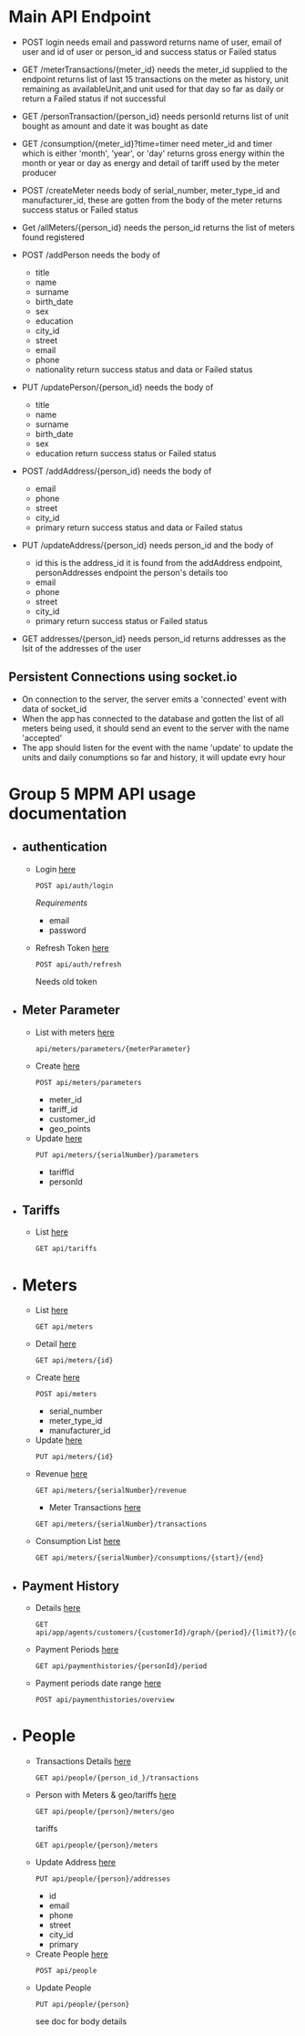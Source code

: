 
# Main API Endpoint
- POST login
needs email and password
returns name of user, email of user and id of user or person_id and success status or Failed status

- GET /meterTransactions/{meter_id}
needs the meter_id supplied to the endpoint
returns list of last 15 transactions on the meter as history, unit remaining as availableUnit,and unit used for that day so far as daily or return a Failed status if not successful

- GET /personTransaction/{person_id}
needs personId
returns list of unit bought as amount and date it was bought as date

- GET /consumption/{meter_id}?time=timer
need meter_id and timer which is either 'month', 'year', or 'day'
returns gross energy within the month or year or day as energy and detail of tariff used by the meter producer

- POST /createMeter
needs body of serial_number, meter_type_id and manufacturer_id, these are gotten from the body of the meter
returns success status or Failed status

- Get /allMeters/{person_id}
needs the person_id
returns the list of meters found registered

- POST /addPerson
needs the body of 
    - title 
    - name
    - surname 
    - birth_date 
    - sex 
    - education
    - city_id 
    - street
    - email
    - phone 
    - nationality
return success status and data or Failed status

- PUT /updatePerson/{person_id}
needs the body of 
    - title 
    - name
    - surname 
    - birth_date 
    - sex 
    - education
return success status or Failed status

- POST /addAddress/{person_id}
needs the body of 
    - email
    - phone
    - street
    - city_id
    - primary
return success status and data or Failed status

- PUT /updateAddress/{person_id}
needs person_id and  the body of 
    - id this is the address_id it is found from the addAddress endpoint, personAddresses endpoint the person's details too
    - email
    - phone
    - street
    - city_id
    - primary
return success status or Failed status

- GET addresses/{person_id}
needs person_id
returns addresses as the lsit of the addresses of the user

## Persistent Connections using socket.io
- On connection to the server, the server emits a 'connected' event with data of socket_id
- When the app has connected to the database and gotten the list of all meters being used, it should send an event to the server with the name 'accepted'
- The app should listen for the event with the name 'update' to update the units and daily conumptions so far and history, it will update evry hour
# Group 5 MPM API usage documentation

- ## authentication
  - Login [here](http://demo.micropowermanager.com/docs/#jwt-authentication)
    ```
    POST api/auth/login
    ```
    _Requirements_
    - email
    - password

  - Refresh Token [here](http://demo.micropowermanager.com/docs/#refresh-token)
    ```
    POST api/auth/refresh
    ```
    Needs old token
- ## Meter Parameter
  - List with meters [here](http://demo.micropowermanager.com/docs/#list-with-meters)
    ```
    api/meters/parameters/{meterParameter}
    ```
  - Create [here](http://demo.micropowermanager.com/docs/#refresh-token)
    ```
    POST api/meters/parameters
    ```
    - meter_id 
    - tariff_id
    - customer_id
    - geo_points
  - Update [here](http://demo.micropowermanager.com/docs/#update)
    ```
    PUT api/meters/{serialNumber}/parameters
    ```
    - tariffId
    - personId
- ## Tariffs
  - List [here](http://demo.micropowermanager.com/docs/#list82)
    ```
    GET api/tariffs
    ```
- # Meters
  - List [here](http://demo.micropowermanager.com/docs/#list42)
    ```
    GET api/meters
    ```
  - Detail [here](http://demo.micropowermanager.com/docs/#detail43)
    ```
    GET api/meters/{id}
    ```
  - Create [here](http://demo.micropowermanager.com/docs/#create44)
    ```
    POST api/meters
    ```
    - serial_number 
    - meter_type_id
    - manufacturer_id 	
  - Update [here](http://demo.micropowermanager.com/docs/#update45)
    ```
    PUT api/meters/{id}
    ```
  - Revenue [here](http://demo.micropowermanager.com/docs/#revenue)
    ```
    GET api/meters/{serialNumber}/revenue
    ```
	- Meter Transactions [here](http://demo.micropowermanager.com/docs/?javascript#list-with-all-relation)
    ```
    GET api/meters/{serialNumber}/transactions
    ```
  - Consumption List [here](http://demo.micropowermanager.com/docs/?javascript#consumption-list)
    ```
    GET api/meters/{serialNumber}/consumptions/{start}/{end}
    ```
- ## Payment History
  - Details [here](http://demo.micropowermanager.com/docs/?javascript#detail58)
    ```
    GET api/app/agents/customers/{customerId}/graph/{period}/{limit?}/{order?}
    ```
  - Payment Periods [here](http://demo.micropowermanager.com/docs/?javascript#payment-periods)
    ```
    GET api/paymenthistories/{personId}/period
    ```
  - Payment periods date range [here](http://demo.micropowermanager.com/docs/?javascript#payments-list-with-date-range)
    ```
    POST api/paymenthistories/overview
    ```
- # People
  - Transactions Details [here](http://demo.micropowermanager.com/docs/?javascript#transactions)
    ```
    GET api/people/{person_id_}/transactions
    ```
  - Person with Meters & geo/tariffs [here](http://demo.micropowermanager.com/docs/?javascript#person-with-meters-geo)
    ```
    GET api/people/{person}/meters/geo
    ```
    tariffs
    ```
    GET api/people/{person}/meters
    ```
  - Update Address [here](http://demo.micropowermanager.com/docs/?javascript#update-address73)
    ```
    PUT api/people/{person}/addresses
    ```
    - id
    - email
    - phone
    - street
    - city_id
    - primary
  - Create People [here](http://demo.micropowermanager.com/docs/?javascript#create79)
    ```
    POST api/people
    ```
  - Update People
    ```
    PUT api/people/{person}
    ```
    see doc for body details